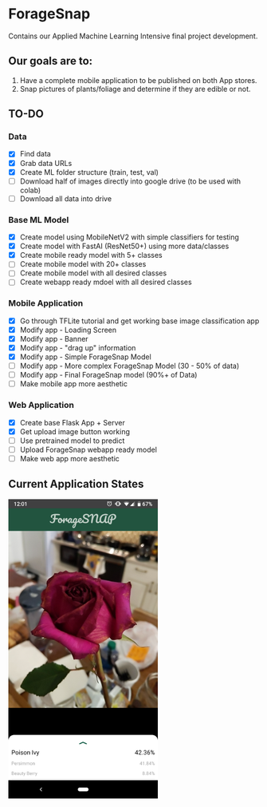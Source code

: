 # ForageSnap
Contains our Applied Machine Learning Intensive final project development.

## Our goals are to:
1. Have a complete mobile application to be published on both App stores.
2. Snap pictures of plants/foliage and determine if they are edible or not.

## TO-DO
### Data
- [x] Find data
- [x] Grab data URLs
- [x] Create ML folder structure (train, test, val) 
- [ ] Download half of images directly into google drive (to be used with colab)
- [ ] Download all data into drive

### Base ML Model
- [x] Create model using MobileNetV2 with simple classifiers for testing
- [x] Create model with FastAI (ResNet50+) using more data/classes
- [x] Create mobile ready model with 5+ classes
- [ ] Create mobile model with 20+ classes
- [ ] Create mobile model with all desired classes
- [ ] Create webapp ready mdoel with all desired classes

### Mobile Application
- [x] Go through TFLite tutorial and get working base image classification app
- [x] Modify app - Loading Screen
- [x] Modify app - Banner
- [x] Modify app - "drag up" information
- [x] Modify app - Simple ForageSnap Model
- [ ] Modify app - More complex ForageSnap Model (30 - 50% of data)
- [ ] Modify app - Final ForageSnap model (90%+ of Data)
- [ ] Make mobile app more aesthetic

### Web Application
- [x] Create base Flask App + Server
- [x] Get upload image button working
- [ ] Use pretrained model to predict
- [ ] Upload ForageSnap webapp ready model
- [ ] Make web app more aesthetic

## Current Application States
<a href="Mobile Application"><img src="https://github.com/ian-mcnair/ForageSnap/blob/master/mapp_current_state.png" align="left" height="600" width="300" ></a>


